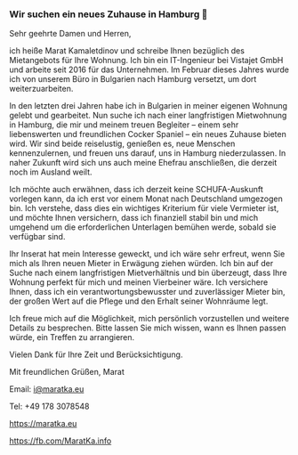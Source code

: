 ### Wir suchen ein neues Zuhause in Hamburg 👋
Sehr geehrte Damen und Herren,

ich heiße Marat Kamaletdinov und schreibe Ihnen bezüglich des Mietangebots für Ihre Wohnung. Ich bin ein IT-Ingenieur bei Vistajet GmbH und arbeite seit 2016 für das Unternehmen. Im Februar dieses Jahres wurde ich von unserem Büro in Bulgarien nach Hamburg versetzt, um dort weiterzuarbeiten.

In den letzten drei Jahren habe ich in Bulgarien in meiner eigenen Wohnung gelebt und gearbeitet. Nun suche ich nach einer langfristigen Mietwohnung in Hamburg, die mir und meinem treuen Begleiter – einem sehr liebenswerten und freundlichen Cocker Spaniel – ein neues Zuhause bieten wird. Wir sind beide reiselustig, genießen es, neue Menschen kennenzulernen, und freuen uns darauf, uns in Hamburg niederzulassen. In naher Zukunft wird sich uns auch meine Ehefrau anschließen, die derzeit noch im Ausland weilt.

Ich möchte auch erwähnen, dass ich derzeit keine SCHUFA-Auskunft vorlegen kann, da ich erst vor einem Monat nach Deutschland umgezogen bin. Ich verstehe, dass dies ein wichtiges Kriterium für viele Vermieter ist, und möchte Ihnen versichern, dass ich finanziell stabil bin und mich umgehend um die erforderlichen Unterlagen bemühen werde, sobald sie verfügbar sind.

Ihr Inserat hat mein Interesse geweckt, und ich wäre sehr erfreut, wenn Sie mich als Ihren neuen Mieter in Erwägung ziehen würden. Ich bin auf der Suche nach einem langfristigen Mietverhältnis und bin überzeugt, dass Ihre Wohnung perfekt für mich und meinen Vierbeiner wäre. Ich versichere Ihnen, dass ich ein verantwortungsbewusster und zuverlässiger Mieter bin, der großen Wert auf die Pflege und den Erhalt seiner Wohnräume legt.

Ich freue mich auf die Möglichkeit, mich persönlich vorzustellen und weitere Details zu besprechen. Bitte lassen Sie mich wissen, wann es Ihnen passen würde, ein Treffen zu arrangieren.

Vielen Dank für Ihre Zeit und Berücksichtigung.

Mit freundlichen Grüßen,
Marat

Email: i@maratka.eu

Tel: +49 178 3078548

https://maratka.eu

https://fb.com/MaratKa.info

<!-- **maratkaeu/maratkaeu** is a ✨ _special_ ✨ repository because its `README.md` (this file) appears on your GitHub profile.

Here are some ideas to get you started:

- 🔭 I’m currently working on ...
- 🌱 I’m currently learning ...
- 👯 I’m looking to collaborate on ...
- 🤔 I’m looking for help with ...
- 💬 Ask me about ...
- 📫 How to reach me: ...
- 😄 Pronouns: ...
- ⚡ Fun fact: ...
-->
